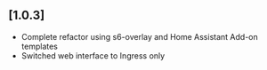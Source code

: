 ## [1.0.3]
- Complete refactor using s6-overlay and Home Assistant Add-on templates
- Switched web interface to Ingress only
